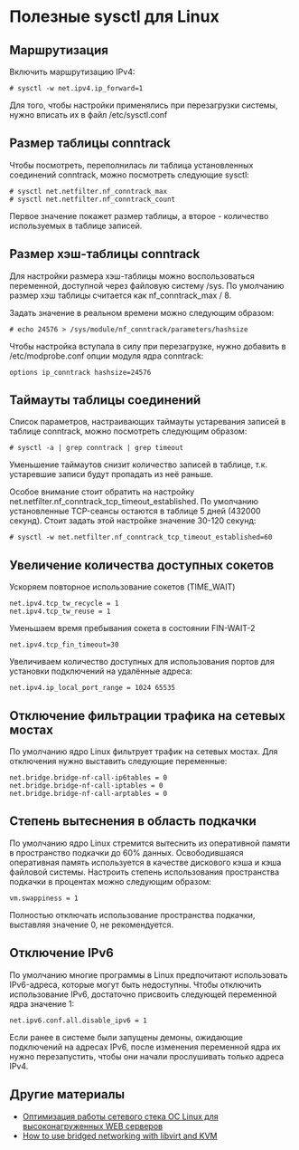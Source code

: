 Полезные sysctl для Linux
=========================

Маршрутизация
-------------

Включить маршрутизацию IPv4:

    # sysctl -w net.ipv4.ip_forward=1

Для того, чтобы настройки применялись при перезагрузки системы, нужно вписать их в файл /etc/sysctl.conf

Размер таблицы conntrack
------------------------

Чтобы посмотреть, переполнилась ли таблица установленных соединений conntrack, можно посмотреть следующие sysctl:

    # sysctl net.netfilter.nf_conntrack_max
    # sysctl net.netfilter.nf_conntrack_count

Первое значение покажет размер таблицы, а второе - количество используемых в таблице записей.

Размер хэш-таблицы conntrack
----------------------------

Для настройки размера хэш-таблицы можно воспользоваться переменной, доступной через файловую систему /sys. По умолчанию размер хэш таблицы считается как nf_conntrack_max / 8.

Задать значение в реальном времени можно следующим образом:

    # echo 24576 > /sys/module/nf_conntrack/parameters/hashsize

Чтобы настройка вступала в силу при перезагрузке, нужно добавить в /etc/modprobe.conf опции модуля ядра conntrack:

    options ip_conntrack hashsize=24576

Таймауты таблицы соединений
---------------------------

Список параметров, настраивающих таймауты устаревания записей в таблице conntrack, можно посмотреть следующим образом:

    # sysctl -a | grep conntrack | grep timeout

Уменьшение таймаутов снизит количество записей в таблице, т.к. устаревшие записи будут пропадать из неё раньше.

Особое внимание стоит обратить на настройку net.netfilter.nf_conntrack_tcp_timeout_established. По умолчанию установленные TCP-сеансы остаются в таблице 5 дней (432000 секунд). Стоит задать этой настройке значение 30-120 секунд:

    # sysctl -w net.netfilter.nf_conntrack_tcp_timeout_established=60

Увеличение количества доступных сокетов
---------------------------------------

Ускоряем повторное использование сокетов (TIME_WAIT)

    net.ipv4.tcp_tw_recycle = 1
    net.ipv4.tcp_tw_reuse = 1

Уменьшаем время пребывания сокета в состоянии FIN-WAIT-2

    net.ipv4.tcp_fin_timeout=30

Увеличиваем количество доступных для использования портов для установки подключений на удалённые адреса:

    net.ipv4.ip_local_port_range = 1024 65535

Отключение фильтрации трафика на сетевых мостах
-----------------------------------------------

По умолчанию ядро Linux фильтрует трафик на сетевых мостах. Для отключения нужно выставить следующие переменные:

    net.bridge.bridge-nf-call-ip6tables = 0
    net.bridge.bridge-nf-call-iptables = 0
    net.bridge.bridge-nf-call-arptables = 0

Степень вытеснения в область подкачки
-------------------------------------

По умолчанию ядро Linux стремится вытеснить из оперативной памяти в пространство подкачки до 60% данных. Освободившаяся оперативная память используется в качестве дискового кэша и кэша файловой системы. Настроить степень использования пространства подкачки в процентах можно следующим образом:

    vm.swappiness = 1

Полностью отключать использование пространства подкачки, выставляя значение 0, не рекомендуется.

Отключение IPv6
---------------

По умолчанию многие программы в Linux предпочитают использовать IPv6-адреса, которые могут быть недоступны. Чтобы отключить использование IPv6, достаточно присвоить следующей переменной ядра значение 1:

    net.ipv6.conf.all.disable_ipv6 = 1

Если ранее в системе были запущены демоны, ожидающие подключений на адресах IPv6, после изменения переменной ядра их нужно перезапустить, чтобы они начали прослушивать только адреса IPv4.


Другие материалы
----------------

* [Оптимизация работы сетевого стека ОС Linux для высоконагруженных WEB серверов](http://fx-files.ru/archives/602)
* [How to use bridged networking with libvirt and KVM](https://linuxconfig.org/how-to-use-bridged-networking-with-libvirt-and-kvm)
